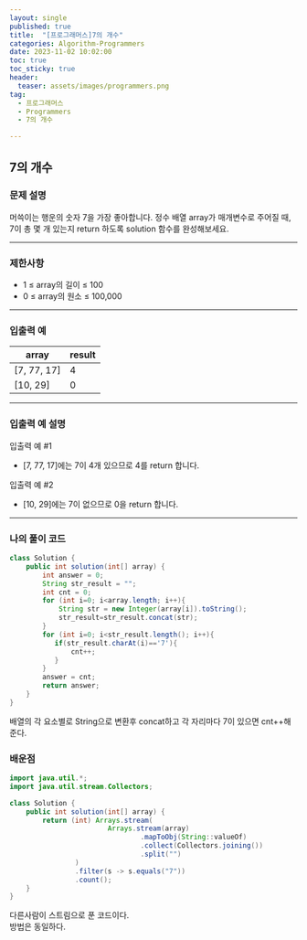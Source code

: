```yaml
---
layout: single
published: true
title:  "[프로그래머스]7의 개수"
categories: Algorithm-Programmers
date: 2023-11-02 10:02:00
toc: true
toc_sticky: true
header:
  teaser: assets/images/programmers.png
tag:   
  - 프로그래머스
  - Programmers
  - 7의 개수

---
```


## 7의 개수

### 문제 설명

머쓱이는 행운의 숫자 7을 가장 좋아합니다. 정수 배열 array가 매개변수로 주어질 때, 7이 총 몇 개 있는지 return 하도록 solution 함수를 완성해보세요.

----------------

### 제한사항

* 1 ≤ array의 길이 ≤ 100
* 0 ≤ array의 원소 ≤ 100,000

----------------

### 입출력 예

|array|	result|
|---|---|
|[7, 77, 17]|	4|
|[10, 29]|	0|

----------------

### 입출력 예 설명

입출력 예 #1  

* [7, 77, 17]에는 7이 4개 있으므로 4를 return 합니다.
  

입출력 예 #2  

* [10, 29]에는 7이 없으므로 0을 return 합니다.


  


  
  

  

  

  

----------------

### 나의 풀이 코드

```java
class Solution {
    public int solution(int[] array) {
        int answer = 0;
        String str_result = "";
        int cnt = 0;
        for (int i=0; i<array.length; i++){
            String str = new Integer(array[i]).toString();
            str_result=str_result.concat(str); 
        }
        for (int i=0; i<str_result.length(); i++){
           if(str_result.charAt(i)=='7'){
               cnt++;
           }
        }
        answer = cnt;
        return answer;
    }
}
```
배열의 각 요소별로 String으로 변환후 concat하고 각 자리마다 7이 있으면 cnt++해준다.

### 배운점


```java
import java.util.*;
import java.util.stream.Collectors;

class Solution {
    public int solution(int[] array) {
        return (int) Arrays.stream(
                        Arrays.stream(array)
                                .mapToObj(String::valueOf)
                                .collect(Collectors.joining())
                                .split("")
                )
                .filter(s -> s.equals("7"))
                .count();
    }
}
```
다른사람이 스트림으로 푼 코드이다.  
방법은 동일하다.